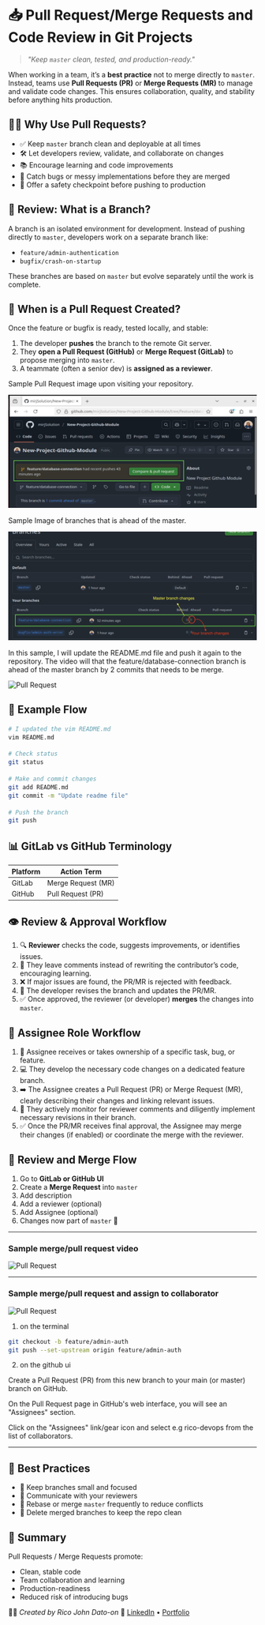 # 📥 Pull Request/Merge Requests and Code Review in Git Projects

> _"Keep `master` clean, tested, and production-ready."_

When working in a team, it’s a **best practice** not to merge directly to `master`. Instead, teams use **Pull Requests (PR)** or **Merge Requests (MR)** to manage and validate code changes. This ensures collaboration, quality, and stability before anything hits production.

## 👨‍💻 Why Use Pull Requests?

- ✅ Keep `master` branch clean and deployable at all times
- 🛠 Let developers review, validate, and collaborate on changes
- 📚 Encourage learning and code improvements
- 🧠 Catch bugs or messy implementations before they are merged
- 🚦 Offer a safety checkpoint before pushing to production

## 🔀 Review: What is a Branch?

A branch is an isolated environment for development. Instead of pushing directly to `master`, developers work on a separate branch like:

- `feature/admin-authentication`
- `bugfix/crash-on-startup`

These branches are based on `master` but evolve separately until the work is complete.

## 🚧 When is a Pull Request Created?

Once the feature or bugfix is ready, tested locally, and stable:

1. The developer **pushes** the branch to the remote Git server.
2. They **open a Pull Request (GitHub)** or **Merge Request (GitLab)** to propose merging into `master`.
3. A teammate (often a senior dev) is **assigned as a reviewer**.

Sample Pull Request image upon visiting your repository.

![Sample Pull 1](Images/pullrequest.png)

Sample Image of branches that is ahead of the master.

![Sample Pull 2](Images/branchahead.png)

In this sample, I will update the README.md file and push it again to the repository. The video will that the feature/database-connection branch is ahead of the master branch by 2 commits that needs to be merge.

![Pull Request](Images/pullrequest1.gif)

## 🧪 Example Flow

```bash
# I updated the vim README.md
vim README.md

# Check status
git status

# Make and commit changes
git add README.md
git commit -m "Update readme file"

# Push the branch
git push
```

## 📊 GitLab vs GitHub Terminology

| Platform | Action Term        |
| -------- | ------------------ |
| GitLab   | Merge Request (MR) |
| GitHub   | Pull Request (PR)  |

## 👁️ Review & Approval Workflow

1. 🔍 **Reviewer** checks the code, suggests improvements, or identifies issues.
2. 💬 They leave comments instead of rewriting the contributor’s code, encouraging learning.
3. ❌ If major issues are found, the PR/MR is rejected with feedback.
4. 🔁 The developer revises the branch and updates the PR/MR.
5. ✅ Once approved, the reviewer (or developer) **merges** the changes into `master`.

## 👷 Assignee Role Workflow

1. 🎯 Assignee receives or takes ownership of a specific task, bug, or feature.
2. 💻 They develop the necessary code changes on a dedicated feature branch.
3. ➡️ The Assignee creates a Pull Request (PR) or Merge Request (MR), clearly describing their changes and linking relevant issues.
4. 🔄 They actively monitor for reviewer comments and diligently implement necessary revisions in their branch.
5. ✅ Once the PR/MR receives final approval, the Assignee may merge their changes (if enabled) or coordinate the merge with the reviewer.

## 🧾 Review and Merge Flow

1. Go to **GitLab or GitHub UI**
2. Create a **Merge Request** into `master`
3. Add description
4. Add a reviewer (optional)
5. Add Assignee (optional)
6. Changes now part of `master` 🎉

---

### Sample merge/pull request video

![Pull Request](Images/mergepull.gif)

---

### Sample merge/pull request and assign to collaborator

![Pull Request](Images/assignmerge.gif)

1. on the terminal

```bash
git checkout -b feature/admin-auth
git push --set-upstream origin feature/admin-auth
```

2. on the github ui

Create a Pull Request (PR) from this new branch to your main (or master) branch on GitHub.

On the Pull Request page in GitHub's web interface, you will see an "Assignees" section.

Click on the "Assignees" link/gear icon and select e.g rico-devops from the list of collaborators.

---

## 📌 Best Practices

- 📂 Keep branches small and focused
- 💬 Communicate with your reviewers
- 🔁 Rebase or merge `master` frequently to reduce conflicts
- 🧹 Delete merged branches to keep the repo clean

## 📘 Summary

Pull Requests / Merge Requests promote:

- Clean, stable code
- Team collaboration and learning
- Production-readiness
- Reduced risk of introducing bugs

🧑‍💻 _Created by Rico John Dato-on_
🔗 [LinkedIn](https://www.linkedin.com/in/rico-john-dato-on) • [Portfolio](https://ricodatoon.netlify.app)
